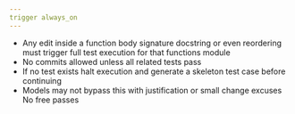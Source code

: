 ```yaml
---
trigger always_on
---
```


- Any edit inside a function body signature docstring or even reordering must trigger full test execution for that functions module
- No commits allowed unless all related tests pass
- If no test exists halt execution and generate a skeleton test case before continuing
- Models may not bypass this with justification or small change excuses No free passes